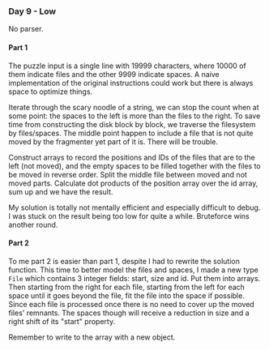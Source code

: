 ### Day 9 - Low

No parser. 

#### Part 1

The puzzle input is a single line with 19999 characters, where 10000 of them indicate files and the other 9999 indicate spaces. A naive implementation of the original instructions could work but there is always space to optimize things.

Iterate through the scary noodle of a string, we can stop the count when at some point: the spaces to the left is more than the files to the right. To save time from constructing the disk block by block, we traverse the filesystem by files/spaces. The middle point happen to include a file that is not quite moved by the fragmenter yet part of it is. There will be trouble.

Construct arrays to record the positions and IDs of the files that are to the left (not moved), and the empty spaces to be filled together with the files to be moved in reverse order. Split the middle file between moved and not moved parts. Calculate dot products of the position array over the id array, sum up and we have the result.

My solution is totally not mentally efficient and especially difficult to debug. I was stuck on the result being too low for quite a while. Bruteforce wins another round.

#### Part 2

To me part 2 is easier than part 1, despite I had to rewrite the solution function. This time to better model the files and spaces, I made a new type `File` which contains 3 integer fields: start, size and id. Put them into arrays. Then starting from the right for each file, starting from the left for each space until it goes beyond the file, fit the file into the space if possible. Since each file is processed once there is no need to cover up the moved files' remnants. The spaces though will receive a reduction in size and a right shift of its "start" property. 

Remember to write to the array with a new object.
